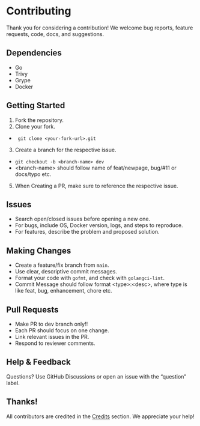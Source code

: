 # Contributing

Thank you for considering a contribution! We welcome bug reports, feature requests, code, docs, and suggestions.

## Dependencies

- Go 
- Trivy
- Grype
- Docker

## Getting Started

1. Fork the repository.
2. Clone your fork.
  - ` git clone <your-fork-url>.git`
3. Create a branch for the respective issue.
  - `git checkout -b <branch-name> dev`
  - \<branch-name\> should follow name of feat/newpage, bug/#11 or docs/typo etc.
5. When Creating a PR, make sure to reference the respective issue.

## Issues
- Search open/closed issues before opening a new one.
- For bugs, include OS, Docker version, logs, and steps to reproduce.
- For features, describe the problem and proposed solution.

## Making Changes
- Create a feature/fix branch from `main`.
- Use clear, descriptive commit messages.
- Format your code with `gofmt`, and check with `golangci-lint`.
- Commit Message should follow format \<type\>:\<desc\>, where type is like feat, bug, enhancement, chore etc.

## Pull Requests
- Make PR to dev branch only!!
- Each PR should focus on one change.
- Link relevant issues in the PR.
- Respond to reviewer comments.

## Help & Feedback

Questions? Use GitHub Discussions or open an issue with the “question” label.

## Thanks!
All contributors are credited in the [Credits](https://github.com/NucleoFusion/cruise?tab=readme-ov-file#-description) section. We appreciate your help!
